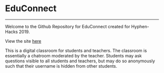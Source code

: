 # EduConnect
<hr></hr>
Welcome to the Github Repository for EduConnect created for Hyphen-Hacks 2019.

View the site [here](http://educonnect.ddns.net/)

This is a digital classroom for students and teachers. The classroom is essentially a chatroom moderated by the teacher. Students may ask questions visible to all students and teachers, but may do so anonymously such that their username is hidden from other students. 
